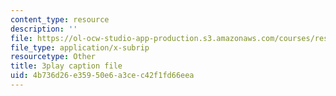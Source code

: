 ```yaml
---
content_type: resource
description: ''
file: https://ol-ocw-studio-app-production.s3.amazonaws.com/courses/res-18-005-highlights-of-calculus-spring-2010/4b736d26e35950e6a3cec42f1fd66eea_U0xlKuFqCuI.vtt
file_type: application/x-subrip
resourcetype: Other
title: 3play caption file
uid: 4b736d26-e359-50e6-a3ce-c42f1fd66eea
---
```

